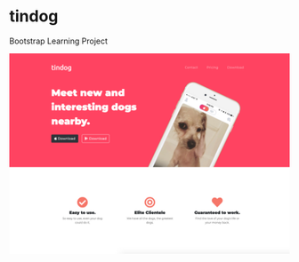 # tindog

Bootstrap Learning Project

![tindog](https://github.com/karen-developer/tindog/blob/master/tindog.jpg?raw=true)
